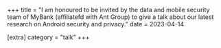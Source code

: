 +++
title = "I am honoured to be invited by the data and mobile security team of MyBank (affiliatefd with Ant Group) to give a talk about our latest research on Android security and privacy."
date = 2023-04-14

[extra]
category = "talk"
+++
